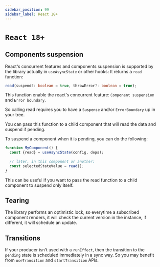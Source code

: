 ```yaml
---
sidebar_position: 99
sidebar_label: React 18+
---
```


# `React 18+`


## Components suspension

React's concurrent features and components suspension is 
supported by the library actually in `useAsyncState` or other hooks: It returns a 
`read` function:

```typescript
read(suspend?: boolean = true, throwError?: boolean = true);
```
This function enable the react's concurrent feature: `Component suspension` and
`Error boundary`.

So calling read requires you to have a `Suspense` and/or `ErrorBoundary`
up in your tree.

You can pass this function to a child component that will read the data and
suspend if pending.

To suspend a component when it is pending, you can do the following:

```javascript
function MyComponent() {
  const {read} = useAsyncState(config, deps);
  
  // later, in this component or another:
  const selectedStateValue = read();
}
```

This can be useful if you want to pass the read function to a child component
to suspend only itself.

## Tearing
The library performs an optimistic lock, so everytime a subscribed component
renders, it will check the current version in the instance, if different, it
will schedule an update.

## Transitions
If your producer isn't used with a `runEffect`, then the transition to the
`pending` state is scheduled immediately in a sync way. So you may benefit
from `useTransition` and `startTransition` APIs.
